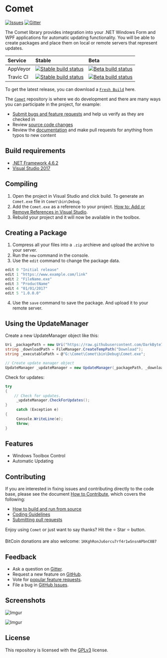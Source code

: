 # Comet
[![Issues](https://img.shields.io/github/issues/DarkByte7/Comet.svg?style=flat)](https://github.com/DarkByte7/Comet/issues)
[![Gitter](https://img.shields.io/gitter/room/nwjs/nw.js.svg)](https://gitter.im/Comet7/Lobby)

The Comet library provides integration into your .NET Windows Form and WPF applications for automatic updating functionality. You will be able to create packages and place them on local or remote servers that represent updates.

| Service | Stable | Beta |
| :---- | :---- | :------ |
AppVeyor | [ ![Stable build status][1]][2] | [![Beta build status][3]][4] |
Travic Cl | [ ![Stable build status][5]][6] | [![Beta build status][7]][8] |

[1]: https://img.shields.io/appveyor/ci/DarkByte7/Comet/master.svg?style=plastic
[2]: https://github.com/DarkByte7/Comet/releases
[3]: https://img.shields.io/appveyor/ci/DarkByte7/Comet/beta.svg?style=plastic
[4]: https://ci.appveyor.com/project/DarkByte7/Comet
[5]: https://img.shields.io/travis/DarkByte7/Comet/master.svg?style=plastic
[6]: https://github.com/DarkByte7/Comet/releases
[7]: https://img.shields.io/travis/DarkByte7/Comet/beta.svg?style=plastic
[8]: https://travis-ci.org/DarkByte7/Comet

To get the latest release, you can download a [`Fresh Build`](https://ci.appveyor.com/project/DarkByte7/Comet/build/artifacts) here.

The [`Comet`](https://github.com/DarkByte7/Comet) repository is where we do development and there are many ways you can participate in the project, for example:
- [Submit bugs and feature requests](https://github.com/DarkByte7/Comet/issues) and help us verify as they are checked in
- Review [source code changes](https://github.com/DarkByte7/Comet/pulls)
- Review the [documentation](https://github.com/DarkByte7/Comet/wiki) and make pull requests for anything from typos to new content

## Build requirements
- [.NET Framework 4.6.2](https://www.microsoft.com/en-us/download/details.aspx?id=53345)
- [Visual Studio 2017](https://www.visualstudio.com/downloads/)

## Compiling
1. Open the project in Visual Studio and click build. To generate an `Comet.exe` file in `Comet\bin\Debug`.
2. Add the `Comet.exe` as a reference to your project. [How to: Add or Remove References in Visual Studio](https://msdn.microsoft.com/en-us/library/wkze6zky(v=vs.100).aspx).
3. Rebuild your project and it will now be available in the toolbox.

## Creating a Package
1. Compress all your files into a `.zip` archieve and upload the archive to your server.
2. Run the `new` command in the console.
3. Use the `edit` command to change the package data.
```C#
edit 0 "Initial release"
edit 1 "https://www.example.com/link"
edit 2 "FileName.exe"
edit 3 "ProductName"
edit 4 "01/01/2017"
edit 5 "1.0.0.0"
```
4. Use the `save` command to save the package. And upload it to your remote server.

## Using the UpdateManager
Create a new UpdateManager object like this:
```C#
Uri _packagePath = new Uri("https://raw.githubusercontent.com/DarkByte7/Comet/stable/Comet/Update.package");
string _downloadPath = FileManager.CreateTempPath("Download");
string _executablePath = @"G:\Comet\Comet\bin\Debug\Comet.exe";

// Create update manager object
UpdateManager _updateManager = new UpdateManager(_packagePath, _downloadPath, _executablePath, false);
```
Check for updates:
```C#
try
{
    // Check for updates.
     _updateManager.CheckForUpdates();
}
     catch (Exception e)
{
     Console.WriteLine(e);
     throw;
}
```

## Features
* Windows Toolbox Control
* Automatic Updating

## Contributing
If you are interested in fixing issues and contributing directly to the code base, please see the document [How to Contribute](https://github.com/DarkByte7/Comet/wiki/How-to-Contribute), which covers the following:
- [How to build and run from source](https://github.com/DarkByte7/Comet/wiki/How-to-Contribute#build-and-run-from-source)
- [Coding Guidelines](https://github.com/DarkByte7/Comet/wiki/Coding-Guidelines)
- [Submitting pull requests](https://github.com/DarkByte7/Comet/compare)

Enjoy using `Comet` or just want to say thanks?
Hit the ⭐️ Star ⭐️ button.

BitCoin donations are also welcome: `1KKghRonJu6orcu7rf4r1wSnsnAPbnC8B7`

## Feedback
- Ask a question on [Gitter](https://gitter.im/Comet7/Lobby).
- Request a new feature on [GitHub](https://github.com/DarkByte7/Comet/blob/beta/CONTRIBUTE.md).
- Vote for [popular feature requests](https://github.com/DarkByte7/Comet/issues?q=is:open+is:issue+label:feature-request+sort:reactions-B1-desc).
- File a bug in [GitHub Issues](https://github.com/DarkByte7/Comet/issues?q=is:open+is:issue).

## Screenshots
![Imgur](http://i.imgur.com/lvwo5D5.jpg)

![Imgur](http://i.imgur.com/0X0QULc.jpg)

## License
This repository is licensed with the [GPLv3](LICENSE) license.
